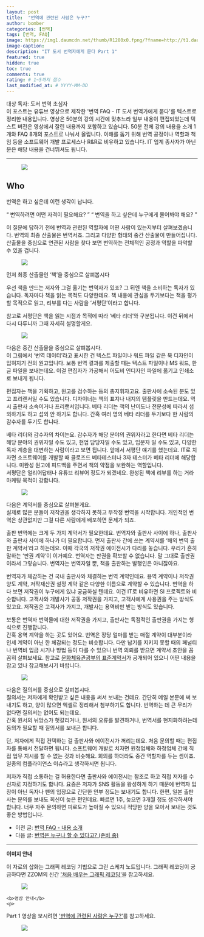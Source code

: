 ```yaml
---
layout: post
title:  "번역에 관련된 사람은 누구?"
author: bomber
categories: [번역]
tags: [번역, FAQ]
image: https://img1.daumcdn.net/thumb/R1280x0.fpng/?fname=http://t1.daumcdn.net/brunch/service/user/96Gy/image/n3umRNj53_ECMSoOy_7D7omNSto.png
image-caption: 
description: "IT 도서 번역자에게 묻다 Part 1"
featured: true
hidden: true
toc: true
comments: true
rating: # 1~5까지 점수
last_modified_at: # YYYY-MM-DD
---
```



<div class="note">
<p>
대상 독자: 도서 번역 초심자<br/>
이 포스트는 유튜브 영상으로 제작한 '번역 FAQ - IT 도서 번역가에게 묻다'를 텍스트로 정리한 내용입니다. 영상은 50분의 강의 시간에 맞추느라 일부 내용이 편집되었는데 텍스트 버전은 영상에서 잘린 내용까지 포함하고 있습니다. 50분 전체 강의 내용을 소개 1개와 FAQ 8개의 포스트로 나눠서 올립니다. 
이해를 돕기 위해 번역 공정이나 역할과 책임 등을 소프트웨어 개발 프로세스나 R&R로 비유하고 있습니다. IT 업계 종사자가 아닌 분은 해당 내용을 건너뛰셔도 됩니다.
</p>
</div>

<hr/>



<figure>
<img class="large" src="https://img1.daumcdn.net/thumb/R1280x0.fjpg/?fname=http://t1.daumcdn.net/brunch/service/user/96Gy/image/riE-Lk2HwJGKG3yCN0vp6pnqHlQ.PNG" alter="">
<figcaption class="center"></figcaption>
</figure>

## Who

번역은 하고 싶은데 이런 생각이 납니다.


<q class="center">
번역하려면 어떤 자격이 필요해요?
</q>
<q class="center">
번역을 하고 싶은데 누구에게 물어봐야 해요?
</q>


이 질문에 답하기 전에 번역과 관련된 역할자에 어떤 사람이 있는지부터 살펴보겠습니다. 번역의 최종 산출물은 번역서죠. 그리고 다양한 형태의 중간 산출물이 만들어집니다. 산출물을 중심으로 연관된 사람을 찾다 보면 번역하는 전체적인 공정과 역할을 파악할 수 있을 겁니다.

<figure>
<img class="large" src="https://img1.daumcdn.net/thumb/R1280x0.fjpg/?fname=http://t1.daumcdn.net/brunch/service/user/96Gy/image/PKDW29IFn7B2NquYeVvF2x7tn_E.PNG" alter="">
<figcaption class="center"></figcaption>
</figure>
먼저 최종 산출물인 ‘책’을 중심으로 살펴봅시다

우선 책을 만드는 저자와 그걸 옮기는 번역자가 있죠? 그 뒤엔 책을 소비하는 독자가 있습니다. 독자마다 책을 읽는 목적도 다양한데요. 책 내용에 관심을 두기보다는 책을 평가할 목적으로 읽고, 리뷰를 다는 사람을 ‘서평단’이라고 합니다. 

참고로 서평단은 책을 읽는 시점과 목적에 따라 ‘베타 리더’와 구분됩니다. 이건 뒤에서 다시 다루니까 그때 자세히 설명할게요.

<figure>
<img class="large" src="https://img1.daumcdn.net/thumb/R1280x0.fjpg/?fname=http://t1.daumcdn.net/brunch/service/user/96Gy/image/GSZa3_397icWUO6Lj0M3RXRnce4.PNG" alter="">
<figcaption class="center"></figcaption>
</figure>

다음은 중간 산출물을 중심으로 살펴봅시다.<br/>
이 그림에서 ‘번역 데이터’라고 표시한 건 텍스트 파일이나 워드 파일 같은 북 디자인이 입혀지기 전의 원고입니다. 보통 번역 결과를 제출할 때는 텍스트 파일이나 MS 워드, 한글 파일을 보내는데요. 이걸 편집자가 가공해서 어도비 인디자인 파일에 옮기고 인쇄소로 보내게 됩니다.
<br/>


편집자는 책을 기획하고, 원고를 검수하는 등의 총지휘자고요. 출판사에 소속된 분도 있고 프리랜서일 수도 있습니다. 디자이너는 책의 표지나 내지의 템플릿을 만드는데요. 역시 출판사 소속이거나 프리랜서입니다.
베타 리더는 책의 난이도나 전문성에 따라서 섭외하기도 하고 섭외 안 하기도 합니다. 간혹 여러 명의 베타 리더를 두기보다 한 사람의 감수자를 두기도 합니다.
<br/>

베타 리더와 감수자의 차이는요. 감수자가 해당 분야의 권위자라고 한다면 베타 리더는 해당 분야의 권위자일 수도 있고, 현업 담당자일 수도 있고, 입문자 일 수도 있고, 다양한 독자 계층을 대변하는 사람이라고 보면 됩니다. 앞에서 서평단 얘기를 했는데요. IT로 치자면 소프트웨어를 개발할 때 클로즈드 베타테스터나 3자 테스터가 베타 리더에 해당합니다. 미완성 원고에 피드백을 주면서 책의 약점을 보완하는 역할입니다. 
<br/>
서평단은 얼리어답터나 유튜브 리뷰어 정도가 되겠네요. 완성된 책에 리뷰를 하는 거라 마케팅 목적이 강합니다.

<figure>
<img class="large" src="https://img1.daumcdn.net/thumb/R1280x0.fjpg/?fname=http://t1.daumcdn.net/brunch/service/user/96Gy/image/RcCdc3CWdLHQUcG6npfup4H1dWA.PNG" alter="">
<figcaption class="center"></figcaption>
</figure>

다음은 계약서를 중심으로 살펴볼게요.<br/>
실제로 많은 분들이 저작권을 생각하지 못하고 무작정 번역을 시작합니다. 개인적인 번역은 상관없지만 그걸 다른 사람에게 배포하면 문제가 되죠.
<br/>

출판 번역에는 크게 두 가지 계약서가 필요한데요. 번역자와 출판사 사이에 하나, 출판사와 출판사 사이에 하나가 더 필요합니다. 먼저 출판사 간에 쓰는 계약서를 ‘해외 번역 출판 계약서’라고 하는데요. 이때 각국의 저작권 에이전시가 다리를 놓습니다. 우리가 흔히 말하는 ‘판권 계약’이 이거예요. 번역자는 판권을 확보할 수 없습니다. 말 그대로 출판권이라서 그렇습니다. 번역자는 번역자일 뿐, 책을 출판하는 발행인은 아니잖아요.
<br/>

번역자가 체감하는 건 국내 출판사와 체결하는 번역 계약인데요. 용역 계약이나 저작권 양도 계약, 저작재산권 설정 계약 같은 다양한 이름으로 계약할 수 있습니다. 번역을 하다 보면 저작권이 누구에게 있냐 궁금하실 텐데요. 이건 IT로 비유하면 SI 프로젝트와 비슷합니다. 고객사와 개발사가 공동 저작권을 가지고, 고객사에게 사용권을 주는 방식도 있고요. 저작권은 고객사가 가지고, 개발사는 용역비만 받는 방식도 있습니다.
<br/>

보통은 번역자 번역물에 대한 저작권을 가지고, 출판사는 독점적인 출판권을 가지는 형식으로 진행합니다.<br/>
간혹 용역 계약을 하는 곳도 있어요. 번역은 장당 얼마를 받는 매절 계약이 대부분이라 인세 계약이 아닌 한 체감되는 정도는 비슷합니다. 다만 납기를 지키지 못할 때의 페널티나 번역비 입금 시기나 방법 등이 다를 수 있으니 번역 의뢰를 받으면 계약서 초안을 꼼꼼히 살펴보세요. 참고로 <a href="https://bit.ly/3w4spKy" target="_blank">문화체육관광부의 표준계약서</a>가 공개되어 있으니 어떤 내용을 참고 있나 참고해보시기 바랍니다.
<br/>

<figure>
<img class="large" src="https://img1.daumcdn.net/thumb/R1280x0.fjpg/?fname=http://t1.daumcdn.net/brunch/service/user/96Gy/image/jroxYjCDSWdVd7YJxUEpuUwQKMw.PNG" alter="">
<figcaption class="center"></figcaption>
</figure>

다음은 질의서를 중심으로 살펴봅시다.<br/>
질의서는 저자에게 확인받고 싶은 내용을 써서 보내는 건데요. 간단히 메일 본문에 써 보내기도 하고, 
양이 많으면 엑셀로 정리해서 첨부하기도 합니다. 번역하는 데 큰 무리가 없다면 질의서는 없어도 되는데요.<br/>
간혹 원서의 뉘앙스가 헛갈리거나, 원서의 오류를 발견하거나, 번역서를 현지화하려는데 동의가 필요할 때 질의서를 보내곤 합니다.
<br/>

단, 저자에게 직접 컨택하는 걸 출판사와 에이전시가 꺼리는데요. 처음 문의할 때는 편집자를 통해서 전달하면 됩니다. 소프트웨어 개발로 치자면 원청업체와 하청업체 간에 직접 업무 지시를 할 수 없는 것과 비슷해요. 회의를 하더라도 중간 역할자를 두는 셈이죠. 일종의 컴플라이언스 이슈라고 생각하시면 됩니다.
<br/>

저자가 직접 소통하는 걸 허용한다면 출판사와 에이전시는 참조로 하고 직접 저자를 수신자로 지정하기도 합니다. 요즘은 저자가 SNS 활동을 왕성하게 하기 때문에 번역자 입장이 아닌 독자나 팬의 입장으로 간단한 안부 정도는 보내기도 합니다. 한편, 일본 출판사는 문의를 보내도 회신이 늦은 편인데요. 빠르면 1주, 늦으면 3개월 정도 생각하셔야 합니다. 너무 자주 문의하면 피로도가 높아질 수 있으니 적당한 양을 모아서 보내는 것도 좋은 방법입니다.
<br/>


<ul>
<li>
이전 글: <a href="{{ site.baseurl }}/faq-0-what" target="_blank">번역 FAQ - 내용 소개</a>
</li>
<li>
다음 글: <a href="{{ site.baseurl }}/faq-2-who" target="_blank">번역은 누구나 할 수 있다고? (준비 중)</a>
</li>
</ul>

<hr/>

<div class="note">
    <b>이미지 안내</b>
    <p>
    이 자료의 삽화는 그래픽 레코딩 기법으로 그린 스케치 노트입니다. 그래픽 레코딩이 궁금하다면 ZZOM의 신간 <a href="http://aladin.kr/p/G4zvf" target="_blank">'처음 배우는 그래픽 레코딩'</a>을 참고하세요.
    </p>
    <figure>
    <img class="large" src="https://img1.daumcdn.net/thumb/R1280x0.fpng/?fname=http://t1.daumcdn.net/brunch/service/user/96Gy/image/qqqnmhAWZxfuZ8twG-cVZh5PVkE.png" alter="">
    </figure>

    <b>영상 안내</b>
    <p>
 Part 1 영상을 보시려면 <a href="https://youtu.be/M2c3l69d6Co" target="_blank">'번역에 관련된 사람은 누구?'</a>를 참고하세요.
    </p>
    <figure>
    <img class="large" src="https://img1.daumcdn.net/thumb/R1280x0/?fname=http://t1.daumcdn.net/brunch/service/user/96Gy/image/0Sg80uwdKwm2IPiTiT-1WDR7b_M.png" alter="">
    </figure>
</div>